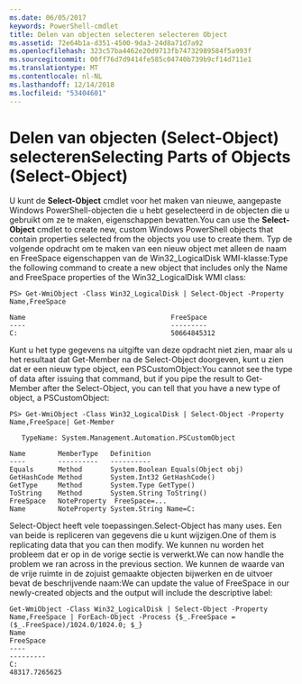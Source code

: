 ```yaml
---
ms.date: 06/05/2017
keywords: PowerShell-cmdlet
title: Delen van objecten selecteren selecteren Object
ms.assetid: 72e64b1a-d351-4500-9da3-24d8a71d7a92
ms.openlocfilehash: 323c57ba4462e20d9713fb74732989584f5a993f
ms.sourcegitcommit: 00ff76d7d9414fe585c04740b739b9cf14d711e1
ms.translationtype: MT
ms.contentlocale: nl-NL
ms.lasthandoff: 12/14/2018
ms.locfileid: "53404601"
---
```

# <a name="selecting-parts-of-objects-select-object"></a><span data-ttu-id="8df58-103">Delen van objecten (Select-Object) selecteren</span><span class="sxs-lookup"><span data-stu-id="8df58-103">Selecting Parts of Objects (Select-Object)</span></span>

<span data-ttu-id="8df58-104">U kunt de **Select-Object** cmdlet voor het maken van nieuwe, aangepaste Windows PowerShell-objecten die u hebt geselecteerd in de objecten die u gebruikt om ze te maken, eigenschappen bevatten.</span><span class="sxs-lookup"><span data-stu-id="8df58-104">You can use the **Select-Object** cmdlet to create new, custom Windows PowerShell objects that contain properties selected from the objects you use to create them.</span></span> <span data-ttu-id="8df58-105">Typ de volgende opdracht om te maken van een nieuw object met alleen de naam en FreeSpace eigenschappen van de Win32_LogicalDisk WMI-klasse:</span><span class="sxs-lookup"><span data-stu-id="8df58-105">Type the following command to create a new object that includes only the Name and FreeSpace properties of the Win32_LogicalDisk WMI class:</span></span>

```
PS> Get-WmiObject -Class Win32_LogicalDisk | Select-Object -Property Name,FreeSpace

Name                                    FreeSpace
----                                    ---------
C:                                      50664845312
```

<span data-ttu-id="8df58-106">Kunt u het type gegevens na uitgifte van deze opdracht niet zien, maar als u het resultaat dat Get-Member na de Select-Object doorgeven, kunt u zien dat er een nieuw type object, een PSCustomObject:</span><span class="sxs-lookup"><span data-stu-id="8df58-106">You cannot see the type of data after issuing that command, but if you pipe the result to Get-Member after the Select-Object, you can tell that you have a new type of object, a PSCustomObject:</span></span>

```
PS> Get-WmiObject -Class Win32_LogicalDisk | Select-Object -Property Name,FreeSpace| Get-Member

   TypeName: System.Management.Automation.PSCustomObject

Name        MemberType   Definition
----        ----------   ----------
Equals      Method       System.Boolean Equals(Object obj)
GetHashCode Method       System.Int32 GetHashCode()
GetType     Method       System.Type GetType()
ToString    Method       System.String ToString()
FreeSpace   NoteProperty  FreeSpace=...
Name        NoteProperty System.String Name=C:
```

<span data-ttu-id="8df58-107">Select-Object heeft vele toepassingen.</span><span class="sxs-lookup"><span data-stu-id="8df58-107">Select-Object has many uses.</span></span> <span data-ttu-id="8df58-108">Een van beide is repliceren van gegevens die u kunt wijzigen.</span><span class="sxs-lookup"><span data-stu-id="8df58-108">One of them is replicating data that you can then modify.</span></span> <span data-ttu-id="8df58-109">We kunnen nu worden het probleem dat er op in de vorige sectie is verwerkt.</span><span class="sxs-lookup"><span data-stu-id="8df58-109">We can now handle the problem we ran across in the previous section.</span></span> <span data-ttu-id="8df58-110">We kunnen de waarde van de vrije ruimte in de zojuist gemaakte objecten bijwerken en de uitvoer bevat de beschrijvende naam:</span><span class="sxs-lookup"><span data-stu-id="8df58-110">We can update the value of FreeSpace in our newly-created objects and the output will include the descriptive label:</span></span>

```
Get-WmiObject -Class Win32_LogicalDisk | Select-Object -Property Name,FreeSpace | ForEach-Object -Process {$_.FreeSpace = ($_.FreeSpace)/1024.0/1024.0; $_}
Name                                                                  FreeSpace
----                                                                  ---------
C:                                                                48317.7265625
```
